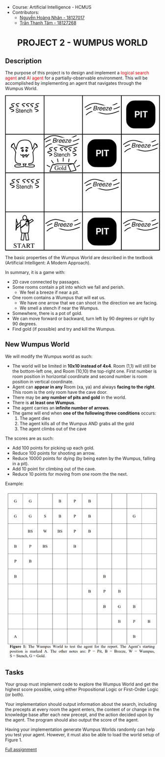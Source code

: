 - Course: Artificial Intelligence - HCMUS  
- Contributors:
  * [Nguyễn Hoàng Nhân - 18127017](https://github.com/hoangnhan1105)
  * [Trần Thanh Tâm - 18127268](https://github.com/TranThanhTamBuu)

<h1 align='center'>PROJECT 2 - WUMPUS WORLD</h1>

## Description
The purpose of this project is to design and implement a <span style="color:red">logical search agent</span> and <span style="color:red">AI agent</span> for a partially-observable environment. This will be accomplished by implementing an agent that navigates through the Wumpus World.

<p align='center'><img align='center' src="Documents/A-Typical-Wumpus-World.png"></p>

The basic properties of the Wumpus World are described in the textbook (Artificial Intelligent: A Modern Approach).

In summary, it is a game with:
- 2D cave connected by passages.
- Some rooms contain a pit into which we fall and perish.
    - We feel a breeze if near a pit.
- One room contains a Wumpus that will eat us.
    - We have one arrow that we can shoot in the direction we are facing.
    - We smell a stench if near the Wumpus.
- Somewhere, there is a pot of gold.
- We can move forward or backward, turn left by 90 degrees or right by 90 degrees.
- Find gold (if possible) and try and kill the Wumpus.

## New Wumpus World

We will modify the Wumpus world as such:
- The world will be limited in **10x10 instead of 4x4**. Room (1,1) will still be the bottom-left one, and Room (10,10) the top-right one. First number is room position in horizontal coordinate and second number is room position in vertical coordinate.
- Agent can **appear in any** Room (xa, ya) and always **facing to the right**. This room is the only room have the cave door. 
- There may be **any number of pits and gold** in the world. 
- There is **at least one Wumpus**.
- The agent carries an **infinite number of arrows**.
- The game will end when **one of the following three conditions** occurs:
    1. The agent dies
    2. The agent kills all of the Wumpus AND grabs all the gold
    3. The agent climbs out of the cave

The scores are as such:
- Add 100 points for picking up each gold.
- Reduce 100 points for shooting an arrow.
- Reduce 10000 points for dying (by being eaten by the Wumpus, falling in a pit).
- Add 10 point for climbing out of the cave.
- Reduce 10 points for moving from one room the the next.

Example:

<p align='center'><img align='center' src="Documents/New-Wumpus-World.jpg"></p>

## Tasks

Your group must implement code to explore the Wumpus World and get the highest score possible, using either Propositional Logic or First-Order Logic (or both).

Your implementation should output information about the search, including the precepts at every room the agent enters, the content of or change in the knowledge base after each new precept, and the action decided upon by the agent. The program should also output the score of the agent.

Having your implementation generate Wumpus Worlds randomly can help you test your agent. However, it must also be able to load the world setup of Figure 1.

[Full assignment](Documents/CSC14003-Project02.pdf)